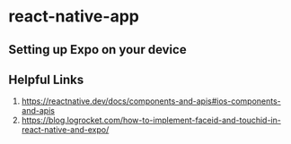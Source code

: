 # react-native-app
## Setting up Expo on your device

## Helpful Links
1. https://reactnative.dev/docs/components-and-apis#ios-components-and-apis
2. https://blog.logrocket.com/how-to-implement-faceid-and-touchid-in-react-native-and-expo/
